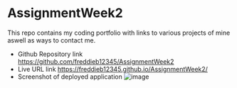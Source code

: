 # AssignmentWeek2
This repo contains my coding portfolio with links to various projects of mine aswell as ways to contact me. 
- Github Repository link https://github.com/freddieb12345/AssignmentWeek2
- Live URL link https://freddieb12345.github.io/AssignmentWeek2/
- Screenshot of deployed application ![image](https://user-images.githubusercontent.com/58634971/109418487-85c69d80-79c0-11eb-9456-f6ef97d3dc96.png)

